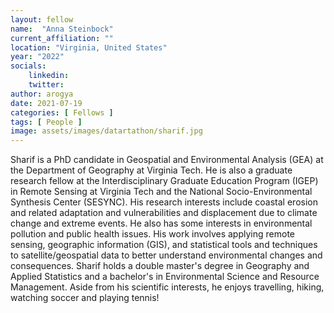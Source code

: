 ```yaml
---
layout: fellow
name:  "Anna Steinbock"
current_affiliation: ""
location: "Virginia, United States"
year: "2022"
socials:
    linkedin: 
    twitter: 
author: arogya
date: 2021-07-19
categories: [ Fellows ]
tags: [ People ]
image: assets/images/datartathon/sharif.jpg
---
```


Sharif is a PhD candidate in Geospatial and Environmental Analysis (GEA) at the Department of Geography at Virginia Tech. He is also a graduate research fellow at the Interdisciplinary Graduate Education Program (IGEP) in Remote Sensing at Virginia Tech and the National Socio-Environmental Synthesis Center (SESYNC). His research interests include coastal erosion and related adaptation and vulnerabilities and displacement due to climate change and extreme events. He also has some interests in environmental pollution and public health issues. His work involves applying remote sensing, geographic information (GIS), and statistical tools and techniques to satellite/geospatial data to better understand environmental changes and consequences. Sharif holds a double master's degree in Geography and Applied Statistics and a bachelor's in Environmental Science and Resource Management. Aside from his scientific interests, he enjoys travelling, hiking, watching soccer and playing tennis! 
